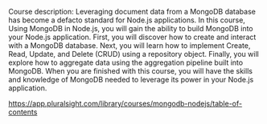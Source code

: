 
Course description: Leveraging document data from a MongoDB database has become a defacto standard for Node.js applications. In this course, Using MongoDB in Node.js, you will gain the ability to build MongoDB into your Node.js application. First, you will discover how to create and interact with a MongoDB database. Next, you will learn how to implement Create, Read, Update, and Delete (CRUD) using a repository object. Finally, you will explore how to aggregate data using the aggregation pipeline built into MongoDB. When you are finished with this course, you will have the skills and knowledge of MongoDB needed to leverage its power in your Node.js application.

https://app.pluralsight.com/library/courses/mongodb-nodejs/table-of-contents
